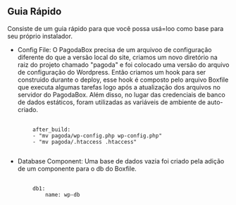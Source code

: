 Guia Rápido
----------------------

Consiste de um guia rápido para que você possa usá=loo como base para seu próprio instalador. 

* Config File: O PagodaBox precisa de um arquivoo de configuração diferente do que a versão local do site, criamos um novo diretório na raiz do projeto chamado "pagoda" e foi colocado uma versão do arquivo de configuração do Wordpress. Então criamos um hook para ser construido durante o deploy, esse hook é composto pelo arquivo Boxfile que executa algumas tarefas logo após a atualização dos arquivos no servidor do PagodaBox. Além disso, no lugar das credenciais de banco de dados estáticos, foram utilizadas as variáveis ​​de ambiente de auto-criado.

<pre>
    <code>
        after_build:
        - "mv pagoda/wp-config.php wp-config.php"
        - "mv pagoda/.htaccess .htaccess"
    </code>
</pre>  


* Database Component:  Uma base de dados vazia foi criado pela adição de um componente para o db do Boxfile.

<pre>
    <code>
        db1:
            name: wp-db
    </code>
</pre>